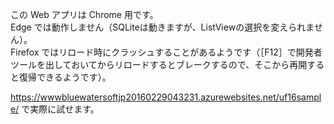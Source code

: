 この Web アプリは Chrome 用です。  
Edge では動作しません（SQLiteは動きますが、ListViewの選択を変えられません）。  
Firefox ではリロード時にクラッシュすることがあるようです（［F12］で開発者ツールを出しておいてからリロードするとブレークするので、そこから再開すると復帰できるようです）。

https://wwwbluewatersoftjp20160229043231.azurewebsites.net/uf16sample/ で実際に試せます。